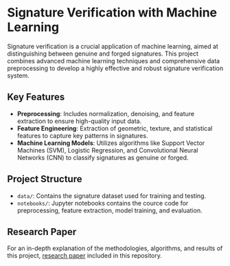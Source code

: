 # Signature Verification with Machine Learning

Signature verification is a crucial application of machine learning, aimed at distinguishing between genuine and forged signatures. This project combines advanced machine learning techniques and comprehensive data preprocessing to develop a highly effective and robust signature verification system.

## Key Features

- **Preprocessing**: Includes normalization, denoising, and feature extraction to ensure high-quality input data.
- **Feature Engineering**: Extraction of geometric, texture, and statistical features to capture key patterns in signatures.
- **Machine Learning Models**: Utilizes algorithms like Support Vector Machines (SVM), Logistic Regression, and Convolutional Neural Networks (CNN) to classify signatures as genuine or forged.
  
## Project Structure

- `data/`: Contains the signature dataset used for training and testing.
- `notebooks/`: Jupyter notebooks contains the cource code for preprocessing, feature extraction, model training, and evaluation.
## Research Paper

For an in-depth explanation of the methodologies, algorithms, and results of this project, [research paper](https://github.com/ESSAFI01/signature_verification/research_paper.pdf) included in this repository.
